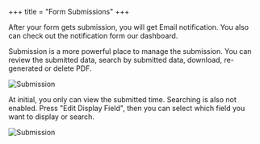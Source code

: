 +++
title = "Form Submissions"
+++


After your form gets submission, you will get Email notification. You also can check out the notification form our dashboard. 

Submission is a more powerful place to manage the submission. You can review the submitted data, search by submitted data, download, re-generated or delete PDF. 

![Submission](/images/page/submission/submission.png)


At initial, you only can view the submitted time. Searching is also not enabled. Press "Edit Display Field", then you can select which field you want to display or search.

![Submission](/images/page/submission/edit-display.png)